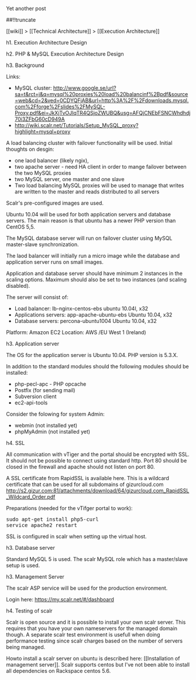 Yet another post

[meta:author]: <> (Jonas Colmsjo)
[meta:title]: <> (Execution-architecture-design.md)
[meta:date]: <> (2012-01-01)
[meta:nested:key]: <> (Metadata value)

##!!truncate


[[wiki]] > [[Technical Architecture]] > [[Execution Architecture]]

h1. Execution Architecture Design

h2. PHP & MySQL Execution Architecture Design

h3. Background

Links:
* MySQL cluster: http://www.google.se/url?sa=t&rct=j&q=mysql%20proxies%20load%20balancinf%2Bpdf&source=web&cd=2&ved=0CDYQFjAB&url=http%3A%2F%2Fdownloads.mysql.com%2Fforge%2Fslides%2FMySQL-Proxy.pdf&ei=JkXjTvOJIqTR4QSjoZWUBQ&usg=AFQjCNEbFSNCWhdhdj70i3ZFbG60cD949A
* http://wiki.scalr.net/Tutorials/Setup_MySQL_proxy?highlight=mysql+proxy

A load balancing cluster with failover functionality will be used. Initial thoughts on desgin:
* one laod balancer (likely ngix), 
* two apache server - need HA client in order to mange failover between the two MySQL proxies
* two MySQL server, one master and one slave
* Two load balancing MySQL proxies will be used to manage that writes are written to the master and reads distributed to all servers

Scalr's pre-configured images are used. 

Ubuntu 10.04 will be used for both application servers and database servers. The main reason is that ubuntu has a newer PHP version than CentOS 5,5.

The MySQL database server will run on failover cluster using MySQL master-slave synchronization. 

The laod balancer will initially run a micro image while the database and application server runs on small images.

Application and database server should have minimum 2 instances in the scaling options. Maximum should also be set to two instances (and scaling disabled).

The server will consist of:
* Load balancer: lb-nginx-centos-ebs ubuntu 10.04l, x32
* Applications servers: app-apache-ubuntu-ebs Ubuntu 10.04, x32
* Database servers: percona-ubuntu1004 Ubuntu 10.04, x32


Platform: Amazon EC2
Location: AWS /EU West 1 (Ireland)


h3. Application server

The OS for the application server is Ubuntu 10.04. PHP version is 5.3.X.

In addition to the standard modules should the following modules should be installed:
* php-pecl-apc - PHP opcache
* Postfix (for sending mail)
* Subversion client
* ec2-api-tools

Consider the folowing for system Admin:
* webmin (not installed yet)
* phpMyAdmin (not installed yet)


h4. SSL

All communication with vTiger and the portal should be encrypted with SSL. It should not be possible to connect using standard http. Port 80 should be closed in the firewall and apache should not listen on port 80.

A SSL certificate from RapidSSL is available here. This is a wildcard certificate that can be used for all subdomains of gizurcloud.com
http://s2.gizur.com:81/attachments/download/64/gizurcloud.com_RapidSSL_Wildcard_Order.pdf

Preparations (needed for the vTifger portal to work):
<pre>
sudo apt-get install php5-curl
service apache2 restart
</pre>

SSL is configured in scalr when setting up the virtual host.

h3. Database server

Standard MySQL 5 is used. The scalr MySQL role which has a master/slave setup is used.


h3. Management Server

The scalr ASP service will be used for the production environment. 

Login here: https://my.scalr.net/#/dashboard


h4. Testing of scalr 

Scalr is open source and it is possible to install your own scalr server. This requires that you have your own nameservers for the managed domain though.
A separate scalr test environment is usefull when doing performance testing since scalr charges based on the number of servers being managed. 

Howto install a scalr server on ubuntu is described here: [[Installation of management server]]. Scalr supports centos but I've not been able to install all dependencies on Rackspace centos 5.6.
